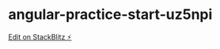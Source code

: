 # angular-practice-start-uz5npi

[Edit on StackBlitz ⚡️](https://stackblitz.com/edit/angular-practice-start-h29taj)